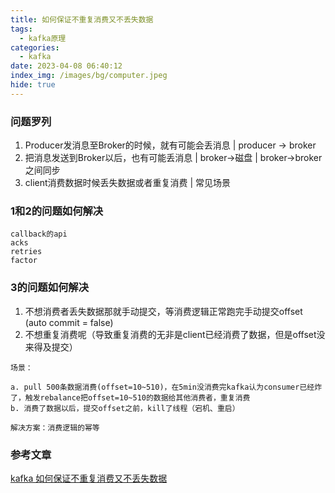 ```yaml
---
title: 如何保证不重复消费又不丢失数据
tags:
  - kafka原理
categories:
  - kafka
date: 2023-04-08 06:40:12
index_img: /images/bg/computer.jpeg
hide: true
---
```


### 问题罗列

1. Producer发消息至Broker的时候，就有可能会丢消息 | producer -> broker
2. 把消息发送到Broker以后，也有可能丢消息 | broker->磁盘 | broker->broker之间同步
3. client消费数据时候丢失数据或者重复消费 | 常见场景

### 1和2的问题如何解决
```
callback的api
acks
retries
factor
```

### 3的问题如何解决

1. 不想消费者丢失数据那就手动提交，等消费逻辑正常跑完手动提交offset (auto commit = false)
2. 不想重复消费呢（导致重复消费的无非是client已经消费了数据，但是offset没来得及提交）

```
场景：

a. pull 500条数据消费(offset=10~510)，在5min没消费完kafka认为consumer已经炸了，触发rebalance把offset=10~510的数据给其他消费者，重复消费
b. 消费了数据以后，提交offset之前，kill了线程（宕机、重启）
```
```
解决方案：消费逻辑的幂等
```

### 参考文章
[kafka 如何保证不重复消费又不丢失数据](https://www.zhihu.com/question/483747691/answer/2392949203)